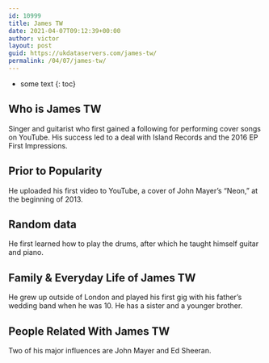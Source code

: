 ```yaml
---
id: 10999
title: James TW
date: 2021-04-07T09:12:39+00:00
author: victor
layout: post
guid: https://ukdataservers.com/james-tw/
permalink: /04/07/james-tw/
---
```


* some text
{: toc}


## Who is James TW



Singer and guitarist who first gained a following for performing cover songs on YouTube. His success led to a deal with Island Records and the 2016 EP First Impressions.

                
                
                
## Prior to Popularity



He uploaded his first video to YouTube, a cover of John Mayer&#8217;s &#8220;Neon,&#8221; at the beginning of 2013.

                
                
                
## Random data



He first learned how to play the drums, after which he taught himself guitar and piano.

                
                
                
## Family & Everyday Life of James TW



He grew up outside of London and played his first gig with his father&#8217;s wedding band when he was 10. He has a sister and a younger brother.

                
                
                
## People Related With James TW



Two of his major influences are John Mayer and Ed Sheeran.

                
              
            
          
          
          